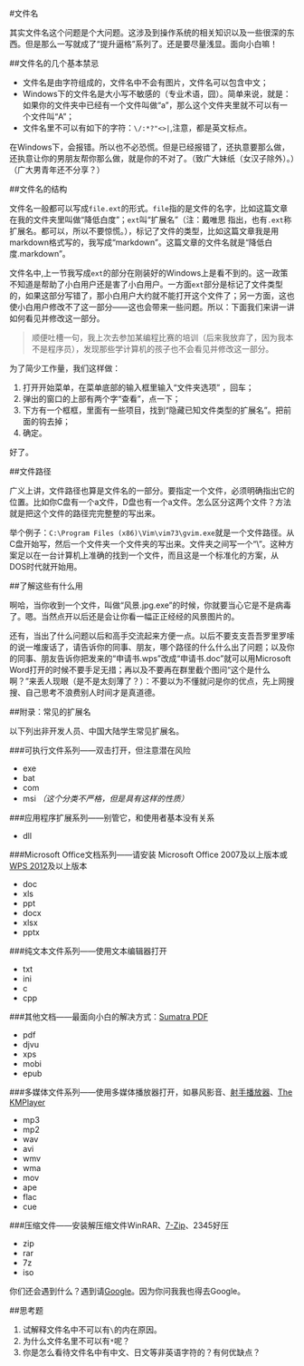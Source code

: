 #文件名

其实文件名这个问题是个大问题。这涉及到操作系统的相关知识以及一些很深的东西。但是那么一写就成了“提升逼格”系列了。还是要尽量浅显。面向小白嘛！

##文件名的几个基本禁忌

* 文件名是由字符组成的，文件名中不会有图片，文件名可以包含中文；
* Windows下的文件名是大小写不敏感的（专业术语，囧）。简单来说，就是：如果你的文件夹中已经有一个文件叫做“a”，那么这个文件夹里就不可以有一个文件叫“A”；
* 文件名里不可以有如下的字符：`\/:*?"<>|`,注意，都是英文标点。

在Windows下，会报错。所以也不必恐慌。但是已经报错了，还执意要那么做，还执意让你的男朋友帮你那么做，就是你的不对了。（致广大妹纸（女汉子除外）。）（广大男青年还不分享？）

##文件名的结构

文件名一般都可以写成`file.ext`的形式。`file`指的是文件的名字，比如这篇文章在我的文件夹里叫做“降低白度”；`ext`叫“扩展名”（注：戴唯思 指出，也有`.ext`称扩展名。都可以，所以不要惊慌。），标记了文件的类型，比如这篇文章我是用markdown格式写的，我写成“markdown”。这篇文章的文件名就是“降低白度.markdown”。

文件名中,上一节我写成`ext`的部分在刚装好的Windows上是看不到的。这一政策不知道是帮助了小白用户还是害了小白用户。一方面`ext`部分是标记了文件类型的，如果这部分写错了，那小白用户大约就不能打开这个文件了；另一方面，这也使小白用户修改不了这一部分——这也会带来一些问题。所以：下面我们来讲一讲如何看见并修改这一部分。

> 顺便吐槽一句，我上次去参加某编程比赛的培训（后来我放弃了，因为我本不是程序员），发现那些学计算机的孩子也不会看见并修改这一部分。

为了简少工作量，我们这样做：

1. 打开开始菜单，在菜单底部的输入框里输入“文件夹选项” ，回车；
2. 弹出的窗口的上部有两个字“查看”，点一下；
3. 下方有一个框框，里面有一些项目，找到“隐藏已知文件类型的扩展名”。把前面的钩去掉；
4. 确定。

好了。

##文件路径

广义上讲，文件路径也算是文件名的一部分。要指定一个文件，必须明确指出它的位置。比如你C盘有一个a文件，D盘也有一个a文件。怎么区分这两个文件？方法就是把这个文件的路径完完整整的写出来。

举个例子：`C:\Program Files (x86)\Vim\vim73\gvim.exe`就是一个文件路径。从C盘开始写，然后一个文件夹一个文件夹的写出来。文件夹之间写一个“\”。这种方案足以在一台计算机上准确的找到一个文件，而且这是一个标准化的方案，从DOS时代就开始用。

##了解这些有什么用

啊哈，当你收到一个文件，叫做“风景.jpg.exe”的时候，你就要当心它是不是病毒了。嗯。当然点开以后还是会让你看一幅正正经经的风景图片的。

还有，当出了什么问题以后和高手交流起来方便一点。以后不要支支吾吾罗里罗嗦的说一堆废话了，请告诉你的同事、朋友，哪个路径的什么什么出了问题；以及你的同事、朋友告诉你把发来的“申请书.wps”改成“申请书.doc”就可以用Microsoft Word打开的时候不要手足无措；再以及不要再在群里截个图问“这个是什么啊？”来丢人现眼（是不是太刻薄了？）：不要以为不懂就问是你的优点，先上网搜搜、自己思考不浪费别人时间才是真道德。

##附录：常见的扩展名

以下列出非开发人员、中国大陆学生常见扩展名。

###可执行文件系列——双击打开，但注意潜在风险

* exe
* bat
* com
* msi *（这个分类不严格，但是具有这样的性质）*

###应用程序扩展系列——别管它，和使用者基本没有关系

* dll

###Microsoft Office文档系列——请安装 Microsoft Office 2007及以上版本或 [WPS 2012](http://www.wps.cn/)及以上版本

* doc
* xls
* ppt
* docx
* xlsx
* pptx

###纯文本文件系列——使用文本编辑器打开

* txt
* ini
* c
* cpp

###其他文档——最面向小白的解决方式：[Sumatra PDF](http://blog.kowalczyk.info/software/sumatrapdf/download-free-pdf-viewer-cn.html)

* pdf
* djvu
* xps
* mobi
* epub

###多媒体文件系列——使用多媒体播放器打开，如暴风影音、[射手播放器](http://www.splayer.org/)、[The KMPlayer](http://www.kmplayer.cn/)

* mp3
* mp2
* wav
* avi
* wmv
* wma
* mov
* ape
* flac
* cue

###压缩文件——安装解压缩文件WinRAR、[7-Zip](http://www.7-zip.org/)、2345好压

* zip
* rar
* 7z
* iso

你们还会遇到什么？遇到请[Google](https://www.google.com.hk/)。因为你问我我也得去Google。

##思考题

1. 试解释文件名中不可以有`\`的内在原因。
2. 为什么文件名里不可以有`*`呢？
3. 你是怎么看待文件名中有中文、日文等非英语字符的？有何优缺点？


